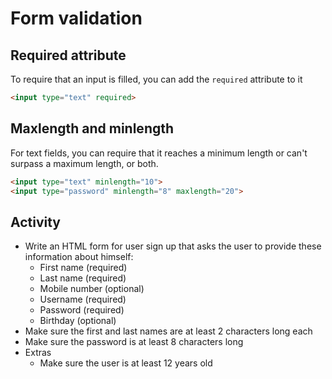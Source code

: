 # Form validation

## Required attribute

To require that an input is filled, you can add the `required` attribute to it

```html
<input type="text" required>
```

## Maxlength and minlength

For text fields, you can require that it reaches a minimum length or can't surpass a maximum length, or both.

```html
<input type="text" minlength="10">
<input type="password" minlength="8" maxlength="20">
```

## Activity

* Write an HTML form for user sign up that asks the user to provide these information about himself:
  * First name (required)
  * Last name (required)
  * Mobile number (optional)
  * Username (required)
  * Password (required)
  * Birthday (optional)
* Make sure the first and last names are at least 2 characters long each
* Make sure the password is at least 8 characters long
* Extras
  * Make sure the user is at least 12 years old
